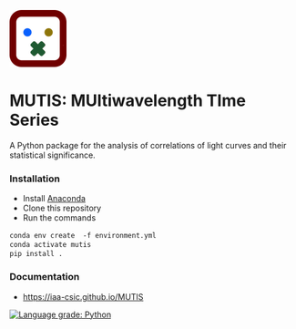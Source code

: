 
![](docs/_static/mutis.png)

# MUTIS: MUltiwavelength TIme Series

A Python package for the analysis of correlations of light curves and their statistical significance.

### Installation
- Install [Anaconda](https://www.anaconda.com/download/ )
- Clone this repository
- Run the commands

```
conda env create  -f environment.yml
conda activate mutis
pip install .
```

### Documentation
- https://iaa-csic.github.io/MUTIS

[comment]: <> ([![Docs Built]&#40;https://github.com/IAA-CSIC/MUTIS/workflows/builddocs/badge.svg&#41;]&#40;https://github.com/IAA-CSIC/MUTIS/actions&#41;)
[![Language grade: Python](https://img.shields.io/lgtm/grade/python/g/IAA-CSIC/MUTIS.svg?logo=lgtm&logoWidth=18)](https://lgtm.com/projects/g/IAA-CSIC/MUTIS/context:python)